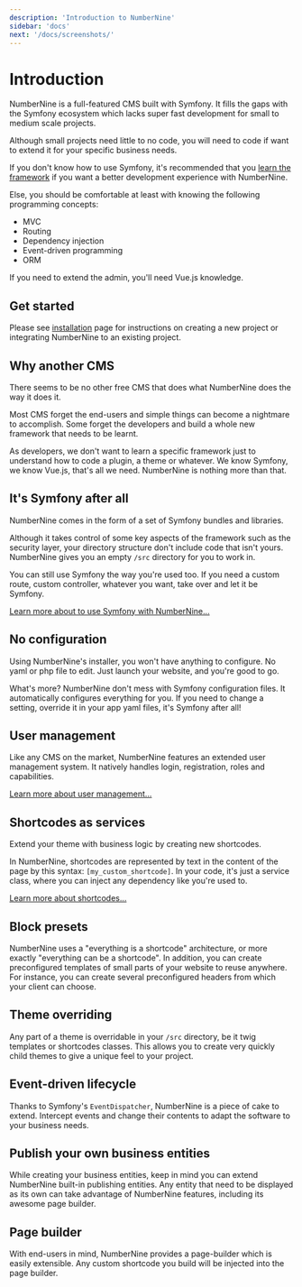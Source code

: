 ```yaml
---
description: 'Introduction to NumberNine'
sidebar: 'docs'
next: '/docs/screenshots/'
---
```


# Introduction

NumberNine is a full-featured CMS built with Symfony.
It fills the gaps with the Symfony ecosystem which lacks super fast development for small to medium scale projects.

Although small projects need little to no code, you will need to code if want to extend it for your specific business needs.

If you don't know how to use Symfony, it's recommended that you [learn the framework](https://symfony.com/doc/current/index.html) if you want a better
development experience with NumberNine.

Else, you should be comfortable at least with knowing the following programming concepts:
* MVC
* Routing
* Dependency injection
* Event-driven programming
* ORM

If you need to extend the admin, you'll need Vue.js knowledge.

## Get started

Please see [installation](/docs/installation) page for instructions on creating a new project or integrating NumberNine to an existing project.

## Why another CMS

There seems to be no other free CMS that does what NumberNine does the way it does it.

Most CMS forget the end-users and simple things can become a nightmare to accomplish.
Some forget the developers and build a whole new framework that needs to be learnt.

As developers, we don't want to learn a specific framework just to understand how to code a plugin, a theme or whatever.
We know Symfony, we know Vue.js, that's all we need. NumberNine is nothing more than that.

## It's Symfony after all

NumberNine comes in the form of a set of Symfony bundles and libraries.

Although it takes control of some key aspects of the framework such as the security layer, your directory structure
don't include code that isn't yours. NumberNine gives you an empty `/src` directory for you to work in. 

You can still use Symfony the way you're used too. If you need a custom route, custom controller, whatever you want,
take over and let it be Symfony.

[Learn more about to use Symfony with NumberNine...](/docs/architecture/symfony/)

## No configuration

Using NumberNine's installer, you won't have anything to configure.
No yaml or php file to edit. Just launch your website, and you're good to go.

What's more? NumberNine don't mess with Symfony configuration files.
It automatically configures everything for you. If you need to change a setting, override it
in your app yaml files, it's Symfony after all!

## User management

Like any CMS on the market, NumberNine features an extended user management system.
It natively handles login, registration, roles and capabilities.

[Learn more about user management...](/docs/architecture/user-management/)

## Shortcodes as services

Extend your theme with business logic by creating new shortcodes.

In NumberNine, shortcodes are represented by text in the content of the page by this syntax:
`[my_custom_shortcode]`.
In your code, it's just a service class, where you can inject any dependency like you're used to.

[Learn more about shortcodes...]()

## Block presets

NumberNine uses a "everything is a shortcode" architecture, or more exactly "everything can be a shortcode".
In addition, you can create preconfigured templates of small parts of your website to reuse anywhere.
For instance, you can create several preconfigured headers from which your client can choose. 

## Theme overriding

Any part of a theme is overridable in your `/src` directory, be it twig templates or shortcodes classes.
This allows you to create very quickly child themes to give a unique feel to your project. 

## Event-driven lifecycle

Thanks to Symfony's `EventDispatcher`, NumberNine is a piece of cake to extend. Intercept events and change
their contents to adapt the software to your business needs.

## Publish your own business entities

While creating your business entities, keep in mind you can extend NumberNine built-in publishing entities.
Any entity that need to be displayed as its own can take advantage of NumberNine features, including
its awesome page builder.

## Page builder

With end-users in mind, NumberNine provides a page-builder which is easily extensible.
Any custom shortcode you build will be injected into the page builder.

